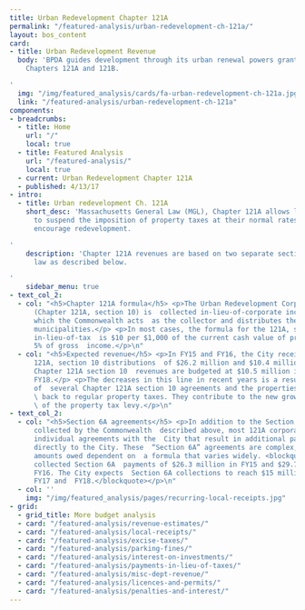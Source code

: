 ```yaml
---
title: Urban Redevelopment Chapter 121A
permalink: "/featured-analysis/urban-redevelopment-ch-121a/"
layout: bos_content
card:
- title: Urban Redevelopment Revenue
  body: 'BPDA guides development through its urban renewal powers granted under MGL
    Chapters 121A and 121B.

'
  img: "/img/featured_analysis/cards/fa-urban-redevelopment-ch-121a.jpg"
  link: "/featured-analysis/urban-redevelopment-ch-121a"
components:
- breadcrumbs:
  - title: Home
    url: "/"
    local: true
  - title: Featured Analysis
    url: "/featured-analysis/"
    local: true
  - current: Urban Redevelopment Chapter 121A
  - published: 4/13/17
- intro:
  - title: Urban redevelopment Ch. 121A
    short_desc: 'Massachusetts General Law (MGL), Chapter 121A allows local governments
      to suspend the imposition of property taxes at their normal rates in order to
      encourage redevelopment.

'
    description: 'Chapter 121A revenues are based on two separate sections of the
      law as described below.

'
    sidebar_menu: true
- text_col_2:
  - col: "<h5>Chapter 121A formula</h5> <p>The Urban Redevelopment Corporation excise
      (Chapter 121A, section 10) is  collected in-lieu-of-corporate income tax for
      which the Commonwealth acts  as the collector and distributes the proceeds to
      municipalities.</p> <p>In most cases, the formula for the 121A, section 10 excise
      in-lieu-of-tax  is $10 per $1,000 of the current cash value of property plus
      5% of gross  income.</p>\n"
  - col: "<h5>Expected revenue</h5> <p>In FY15 and FY16, the City received Chapter
      121A, section 10 distributions  of $26.2 million and $10.4 million, respectively.
      Chapter 121A section 10  revenues are budgeted at $10.5 million in FY17 and
      FY18.</p> <p>The decreases in this line in recent years is a result of the expiration
      of  several Chapter 121A section 10 agreements and the properties transitioning
      \ back to regular property taxes. They contribute to the new growth portion
      \ of the property tax levy.</p>\n"
- text_col_2:
  - col: "<h5>Section 6A agreements</h5> <p>In addition to the Section 10 payments
      collected by the Commonwealth  described above, most 121A corporations have
      individual agreements with the  City that result in additional payments made
      directly to the City. These  “Section 6A” agreements are complex, with actual
      amounts owed dependent on  a formula that varies widely. <blockquote>The City
      collected Section 6A  payments of $26.3 million in FY15 and $29.7 million in
      FY16. The City expects  Section 6A collections to reach $15 million in both
      FY17 and  FY18.</blockquote></p>\n"
  - col: ''
    img: "/img/featured_analysis/pages/recurring-local-receipts.jpg"
- grid:
  - grid_title: More budget analysis
  - card: "/featured-analysis/revenue-estimates/"
  - card: "/featured-analysis/local-receipts/"
  - card: "/featured-analysis/excise-taxes/"
  - card: "/featured-analysis/parking-fines/"
  - card: "/featured-analysis/interest-on-investments/"
  - card: "/featured-analysis/payments-in-lieu-of-taxes/"
  - card: "/featured-analysis/misc-dept-revenue/"
  - card: "/featured-analysis/licences-and-permits/"
  - card: "/featured-analysis/penalties-and-interest/"
---
```


